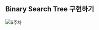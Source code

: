 ## Binary Search Tree 구현하기

![6주차](https://user-images.githubusercontent.com/59442344/115315619-aafead80-a1b2-11eb-8aa5-03f16ce5e1f0.png)
